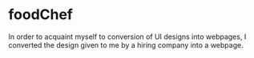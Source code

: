 # foodChef
In order to acquaint myself to conversion of UI designs into webpages, I converted the design given to me by a hiring company into a webpage.
